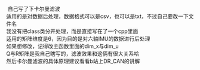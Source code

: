  自己写了下卡尔曼滤波  
 适用的是对数据后处理，数据格式可以是csv，也可以是txt，不过自己要改一下文件名  
 我没有把class类分开处理，而是直接写在了一个cpp里面  
 适用的矩阵维度是6，因为目的是对六轴IMU的数据进行后处理  
 如果想修改，记得改主函数里面的dim_x与dim_u  
 Q与R矩阵是我自己瞎写的，滤波效果和这俩有很大关系哈  
 然后卡尔曼滤波的具体原理建议看看b站上DR_CAN的讲解  
